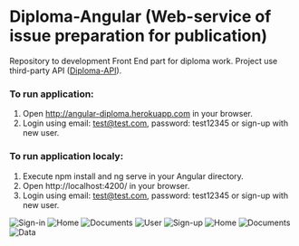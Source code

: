# Diploma-Angular (Web-service of issue preparation for publication)
Repository to development Front End part for diploma work.
Project use third-party API ([Diploma-API](https://github.com/OlehTymoshenko/Diploma-API)).
### To run application:
1. Open http://angular-diploma.herokuapp.com in your browser.
2. Login using email: test@test.com, password: test12345 or sign-up with new user.
### To run application localy:
1. Execute npm install and ng serve in your Angular directory.
2. Open http://localhost:4200/ in your browser.
3. Login using email: test@test.com, password: test12345 or sign-up with new user.

![Sign-in](/src/assets/preview_project/screenshot_phone_1.png) ![Home](/src/assets/preview_project/screenshot_phone_2.png) ![Documents](/src/assets/preview_project/screenshot_phone_4.png) ![User](/src/assets/preview_project/screenshot_phone_2.png)
![Sign-up](/src/assets/preview_project/screenshot_browser_2.png)
![Home](/src/assets/preview_project/screenshot_browser_3.png)
![Documents](/src/assets/preview_project/screenshot_browser_4.png)
![Data](/src/assets/preview_project/screenshot_browser_5.png)
